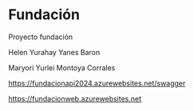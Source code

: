 # Fundación

Proyecto fundación

Helen Yurahay Yanes Baron

Maryori Yurlei Montoya Corrales

https://fundacionapi2024.azurewebsites.net/swagger

https://fundacionweb.azurewebsites.net

